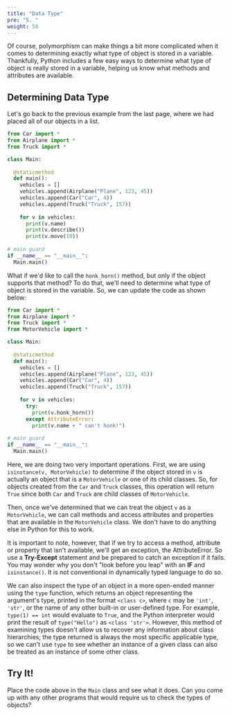 ```yaml
---
title: "Data Type"
pre: "5. "
weight: 50
---
```


Of course, polymorphism can make things a bit more complicated when it comes to determining exactly what type of object is stored in a variable. Thankfully, Python includes a few easy ways to determine what type of object is really stored in a variable, helping us know what methods and attributes are available. 

## Determining Data Type

Let's go back to the previous example from the last page, where we had placed all of our objects in a list.

```python
from Car import *
from Airplane import *
from Truck import *

class Main:
  
  @staticmethod
  def main():
    vehicles = []
    vehicles.append(Airplane("Plane", 123, 45))
    vehicles.append(Car("Car", 4))
    vehicles.append(Truck("Truck", 157))
    
    for v in vehicles:
      print(v.name)
      print(v.describe())
      print(v.move(10))
       
# main guard
if __name__ == "__main__":
  Main.main() 
```

What if we'd like to call the `honk_horn()` method, but only if the object supports that method? To do that, we'll need to determine what type of object is stored in the variable. So, we can update the code as shown below:


```python
from Car import *
from Airplane import *
from Truck import *
from MotorVehicle import *

class Main:
  
  @staticmethod
  def main():
    vehicles = []
    vehicles.append(Airplane("Plane", 123, 45))
    vehicles.append(Car("Car", 4))
    vehicles.append(Truck("Truck", 157))
    
    for v in vehicles:
      try:
        print(v.honk_horn())
      except AttributeError:
        print(v.name + " can't honk!")
       
# main guard
if __name__ == "__main__":
  Main.main() 
```

Here, we are doing two very important operations. First, we are using `isinstance(v, MotorVehicle)` to determine if the object stored in `v` is actually an object that is a `MotorVehicle` or one of its child classes. So, for objects created from the `Car` and `Truck` classes, this operation will return `True` since both `Car` and `Truck` are child classes of `MotorVehicle`. 

Then, once we've determined that we can treat the object `v` as a `MotorVehicle`, we can call methods and access attributes and properties that are available in the `MotorVehicle` class. We don't have to do anything else in Python for this to work.

It is important to note, however, that if we try to access a method, attribute or property that isn't available, we'll get an exception, the AttributeError. So use a **Try-Except** statement and be prepared to catch an exception if it fails.  You may wonder why you don't "look before you leap" with an **IF** and `isinstance()`.  It is not conventional in dynamically typed language to do so.

We can also inspect the type of an object in a more open-ended manner using the `type` function, which returns an object representing the argument's type, printed in the format `<class c>`, where `c` may be `'int'`, `'str'`, or the name of any other built-in or user-defined type. For example, `type(1) == int` would evaluate to `True`, and the Python interpreter would print the result of `type("Hello")` as `<class 'str'>`. However, this method of examining types doesn't allow us to recover any information about class hierarchies; the type returned is always the most specific applicable type, so we can't use `type` to see whether an instance of a given class can also be treated as an instance of some other class.

## Try It!

Place the code above in the `Main` class and see what it does. Can you come up with any other programs that would require us to check the types of objects?
